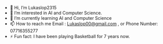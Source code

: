 - 👋 Hi, I’m Lukaslop2315
- 👀 I’m interested in  AI and Computer Science.
- 🌱 I’m currently learning  AI and Computer Science
- 📫 How to reach me  Email : Lukaslop00@gmail.com , or Phone Number:  07716355277
- ⚡ Fun fact: I have been playing Basketball for 7 years now.

<!---
Lukaslop2315/Lukaslop2315 is a ✨ special ✨ repository because its `README.md` (this file) appears on your GitHub profile.
You can click the Preview link to take a look at your changes.
--->
